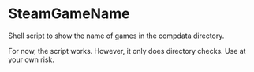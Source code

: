 # SteamGameName

Shell script to show the name of games in the compdata directory.

For now, the script works. However, it only does directory checks. Use at your own risk.